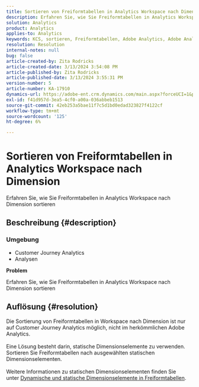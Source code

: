 ```yaml
---
title: Sortieren von Freiformtabellen in Analytics Workspace nach Dimension
description: Erfahren Sie, wie Sie Freiformtabellen in Analytics Workspace nach Dimension sortieren
solution: Analytics
product: Analytics
applies-to: Analytics
keywords: KCS, sortieren, Freiformtabellen, Adobe Analytics, Adobe Analytics Workspace, Dimension, Anleitung
resolution: Resolution
internal-notes: null
bug: false
article-created-by: Zita Rodricks
article-created-date: 3/13/2024 3:54:08 PM
article-published-by: Zita Rodricks
article-published-date: 3/13/2024 3:55:31 PM
version-number: 5
article-number: KA-17910
dynamics-url: https://adobe-ent.crm.dynamics.com/main.aspx?forceUCI=1&pagetype=entityrecord&etn=knowledgearticle&id=3bd143e9-51e1-ee11-904d-6045bd0065b6
exl-id: f41d957d-3ea5-4cf0-a00a-036abbeb1513
source-git-commit: 42eb253a5bae11f7c5d1bd0edad323827f4122cf
workflow-type: tm+mt
source-wordcount: '125'
ht-degree: 6%

---
```


# Sortieren von Freiformtabellen in Analytics Workspace nach Dimension


Erfahren Sie, wie Sie Freiformtabellen in Analytics Workspace nach Dimension sortieren

## Beschreibung {#description}


### <b>Umgebung</b>

- Customer Journey Analytics
- Analysen




<b>Problem</b>

Erfahren Sie, wie Sie Freiformtabellen in Analytics Workspace nach Dimension sortieren


## Auflösung {#resolution}

Die Sortierung von Freiformtabellen in Workspace nach Dimension ist nur auf Customer Journey Analytics möglich, nicht im herkömmlichen Adobe Analytics.<br> <br>Eine Lösung besteht darin, statische Dimensionselemente zu verwenden.  Sortieren Sie Freiformtabellen nach ausgewählten statischen Dimensionselementen.<br> <br>Weitere Informationen zu statischen Dimensionselementen finden Sie unter [Dynamische und statische Dimensionselemente in Freiformtabellen](https://experienceleague.adobe.com/docs/analytics/analyze/analysis-workspace/visualizations/freeform-table/column-row-settings/manual-vs-dynamic-rows.html?lang=en).
